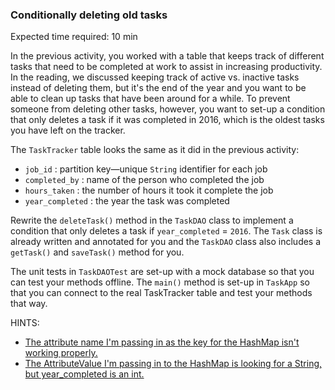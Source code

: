 ### Conditionally deleting old tasks

Expected time required: 10 min

In the previous activity, you worked with a table that keeps track of different tasks that need to be completed at work to
assist in increasing productivity. In the reading, we discussed keeping track of active vs. inactive tasks instead of 
deleting them, but it's the end of the year and you want to be able to clean up tasks that have been around for a while.
To prevent someone from deleting other tasks, however, you want to set-up a condition that only deletes a task if it was
completed in 2016, which is the oldest tasks you have left on the tracker.

The `TaskTracker` table looks the same as it did in the previous activity:

* `job_id` : partition key—unique `String` identifier for each job
* `completed_by` : name of the person who completed the job
* `hours_taken` : the number of hours it took it complete the job
* `year_completed` : the year the task was completed

Rewrite the `deleteTask()` method in the `TaskDAO` class to implement a condition that only deletes a task if 
`year_completed` = `2016`. The `Task` class is already written and annotated for you and the `TaskDAO` class also includes
a `getTask()` and `saveTask()` method for you. 

The unit tests in `TaskDAOTest` are set-up with a mock database so that you can test your methods offline. The `main()` 
method is set-up in `TaskApp` so that you can connect to the real TaskTracker table and test your methods that way.

HINTS:
* [The attribute name I'm passing in as the key for the HashMap isn't working properly.](./hints/hint-01.md)
* [The AttributeValue I'm passing in to the HashMap is looking for a String, but year_completed is an int.](./hints/hint-02.md)
